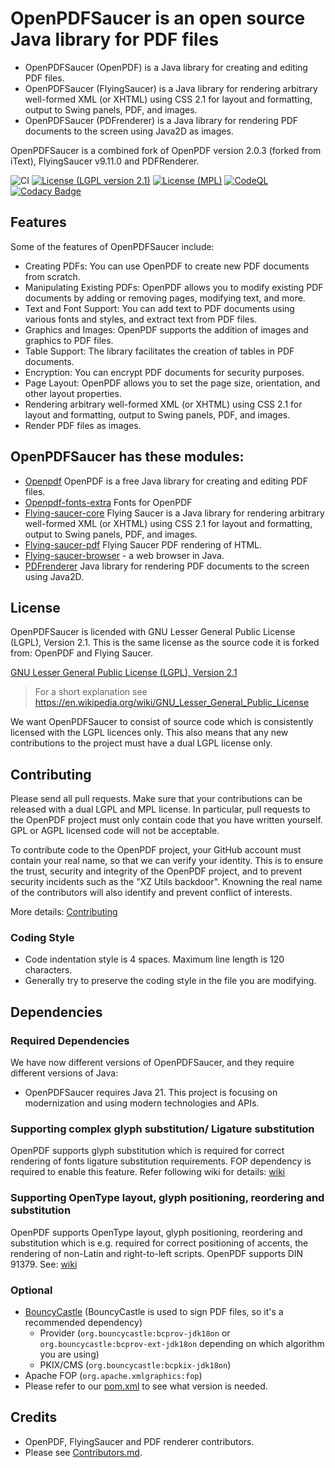# OpenPDFSaucer is an open source Java library for PDF files

- OpenPDFSaucer (OpenPDF) is a Java library for creating and editing PDF files.
- OpenPDFSaucer (FlyingSaucer) is a Java library for rendering arbitrary well-formed XML (or XHTML) using CSS 2.1 for layout and formatting, output to Swing panels, PDF, and images.
- OpenPDFSaucer (PDFrenderer) is a Java library for rendering PDF documents to the screen using Java2D as images.

OpenPDFSaucer is a combined fork of OpenPDF version 2.0.3 (forked from iText), FlyingSaucer v9.11.0 and PDFRenderer. 

![CI](https://github.com/openpdfsaucer/openpdfsaucer/actions/workflows/maven.yml/badge.svg)
[![License (LGPL version 2.1)](https://img.shields.io/badge/license-GNU%20LGPL%20version%202.1-blue.svg?style=flat-square)](http://opensource.org/licenses/LGPL-2.1)
[![License (MPL)](https://img.shields.io/badge/license-Mozilla%20Public%20License-yellow.svg?style=flat-square)](http://opensource.org/licenses/MPL-2.0)
[![CodeQL](https://github.com/openpdfsaucer/openpdfsaucer/actions/workflows/github-code-scanning/codeql/badge.svg)](https://github.com/openpdfsaucer/openpdfsaucer/actions/workflows/github-code-scanning/codeql)
[![Codacy Badge](https://app.codacy.com/project/badge/Grade/fa63ee335ecb4225808d1b4f3e4d6392)](https://app.codacy.com/gh/openpdfsaucer/openpdfsaucer/dashboard?utm_source=gh&utm_medium=referral&utm_content=&utm_campaign=Badge_grade)


## Features

Some of the features of OpenPDFSaucer include:

* Creating PDFs: You can use OpenPDF to create new PDF documents from scratch.
* Manipulating Existing PDFs: OpenPDF allows you to modify existing PDF documents by adding or removing pages, modifying
  text, and more.
* Text and Font Support: You can add text to PDF documents using various fonts and styles, and extract text from PDF
  files.
* Graphics and Images: OpenPDF supports the addition of images and graphics to PDF files.
* Table Support: The library facilitates the creation of tables in PDF documents.
* Encryption: You can encrypt PDF documents for security purposes.
* Page Layout: OpenPDF allows you to set the page size, orientation, and other layout properties.
* Rendering arbitrary well-formed XML (or XHTML) using CSS 2.1 for layout and formatting, output to Swing panels, PDF, and images.
* Render PDF files as images.

## OpenPDFSaucer has these modules:
* [Openpdf](openpdf) OpenPDF is a free Java library for creating and editing PDF files.
* [Openpdf-fonts-extra](openpdf-fonts-extra) Fonts for OpenPDF
* [Flying-saucer-core](flying-saucer-core) Flying Saucer is a Java library for rendering arbitrary well-formed XML (or XHTML) using CSS 2.1 for layout and formatting, output to Swing panels, PDF, and images.
* [Flying-saucer-pdf](flying-saucer-pdf) Flying Saucer PDF rendering of HTML.
* [Flying-saucer-browser](flying-saucer-browser) - a web browser in Java. 
* [PDFrenderer](PDFrenderer) Java library for rendering PDF documents to the screen using Java2D.

## License
OpenPDFSaucer is licended with GNU Lesser General Public License (LGPL), Version 2.1. This is the same license as the source code it is forked from: OpenPDF and Flying Saucer.

[GNU Lesser General Public License (LGPL), Version 2.1](https://www.gnu.org/licenses/old-licenses/lgpl-2.1)

> For a short explanation see https://en.wikipedia.org/wiki/GNU_Lesser_General_Public_License

We want OpenPDFSaucer to consist of source code which is consistently licensed with the LGPL 
licences only. This also means that any new contributions to the project must have a dual LGPL license only.


## Contributing

  Please send all pull requests. Make sure that your contributions can be
released with a dual LGPL and MPL license. In particular, pull requests to the OpenPDF project must
only contain code that you have written yourself. GPL or AGPL licensed code will not be acceptable.

To contribute code to the OpenPDF project, your GitHub account must contain your real name, so that
we can verify your identity. This is to ensure the trust, security and integrity of the OpenPDF
project, and to prevent security incidents such as the "XZ Utils backdoor". Knowning the real name
of the contributors will also identify and prevent conflict of interests.

More details: [Contributing](CONTRIBUTING.md)

### Coding Style

- Code indentation style is 4 spaces. Maximum line length is 120 characters.
- Generally try to preserve the coding style in the file you are modifying.

## Dependencies

### Required Dependencies

We have now different versions of OpenPDFSaucer, and they require different versions of Java:

- OpenPDFSaucer requires Java 21. This project is focusing on modernization and using modern technologies and APIs.

### Supporting complex glyph substitution/ Ligature substitution

OpenPDF supports glyph substitution which is required for correct rendering of fonts ligature substitution requirements.
FOP dependency is required to enable this feature. Refer following wiki for
details: [wiki](https://github.com/LibrePDF/OpenPDF/wiki/Multi-byte-character-language-support-with-TTF-fonts)

### Supporting OpenType layout, glyph positioning, reordering and substitution

OpenPDF supports OpenType layout, glyph positioning, reordering and substitution which is e.g. required for correct
positioning of accents, the rendering of non-Latin and right-to-left scripts. OpenPDF supports DIN 91379.
See: [wiki](https://github.com/LibrePDF/OpenPDF/wiki/Accents,-DIN-91379,-non-Latin-scripts)

### Optional

- [BouncyCastle](https://www.bouncycastle.org/) (BouncyCastle is used to sign PDF files, so it's a recommended
  dependency)
  - Provider (`org.bouncycastle:bcprov-jdk18on` or `org.bouncycastle:bcprov-ext-jdk18on` depending
    on which algorithm you are using)
  - PKIX/CMS (`org.bouncycastle:bcpkix-jdk18on`)
- Apache FOP (`org.apache.xmlgraphics:fop`)
- Please refer to our [pom.xml](pom.xml) to see what version is needed.

## Credits
- OpenPDF, FlyingSaucer and PDF renderer contributors.
- Please see [Contributors.md](Contributors.md).
